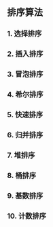 ## 排序算法

### 1. 选择排序

### 2. 插入排序

### 3. 冒泡排序

### 4. 希尔排序

### 5. 快速排序

### 6. 归并排序

### 7. 堆排序

### 8. 桶排序

### 9. 基数排序

### 10. 计数排序





